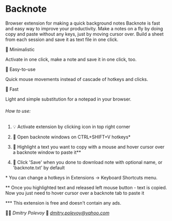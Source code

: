 # Backnote
Browser extension for making a quick background notes 
Backnote is fast and easy way to improve your productivity. Make a notes on a fly by doing copy and paste without any keys, just by moving cursor over. Build a sheet from each session and save it as text file in one click.

🍏 Minimalistic
<p>Activate in one click, make a note and save it in one click, too.</p>

🛴 Easy-to-use
<p>Quick mouse movements instead of cascade of hotkeys and clicks.</p>

🏁 Fast
<p>Light and simple substitution for a notepad in your browser.</p>


###### How to use:

1. 💡 Activate extension by clicking icon in top right corner

2. 📄 Open backnote windows on CTRL+SHIFT+V hotkeys*

3. 📝 Highlight a text you want to copy with a mouse and hover cursor over a backnote window to paste it**

4. 💾 Click 'Save' when you done to download note with optional name, or 'backnote.txt' by default


\* You can change a hotkeys in Extensions -> Keyboard Shortcuts menu.

** Once you highlighted text and released left mouse button - text is copied. Now you just need to hover cursor over a backnote tab to paste it

*** This extension is free and doesn't contain any ads.


👨‍🎨 *Dmitry Polevoy*
📨 *dmitry.polevoy@yahoo.com*
